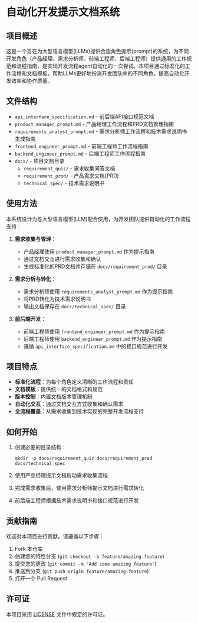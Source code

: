 # 自动化开发提示文档系统

## 项目概述

这是一个旨在为大型语言模型(LLMs)提供合适角色提示(prompt)的系统，为不同开发角色（产品经理、需求分析师、前端工程师、后端工程师）提供通用的工作规范和流程指南，是实现开发流程agent自动化的一次尝试。本项目通过标准化的工作流程和文档模板，帮助LLMs更好地扮演开发团队中的不同角色，提高自动化开发效率和协作质量。

## 文件结构

- `api_interface_specification.md` - 前后端API接口规范文档
- `product_manager_prompt.md` - 产品经理工作流程和PRD文档管理指南
- `requirements_analyst_prompt.md` - 需求分析师工作流程和技术需求说明书生成指南
- `frontend_engineer_prompt.md` - 前端工程师工作流程指南
- `backend_engineer_prompt.md` - 后端工程师工作流程指南
- `docs/` - 项目文档目录
  - `requirement_quiz/` - 需求收集问答文档
  - `requirement_prod/` - 产品需求文档(PRD)
  - `technical_spec/` - 技术需求说明书

## 使用方法

本系统设计为与大型语言模型(LLM)配合使用，为开发团队提供自动化的工作流程支持：

1. **需求收集与管理**：
   - 产品经理使用 `product_manager_prompt.md` 作为提示指南
   - 通过文档交互进行需求收集和确认
   - 生成标准化的PRD文档并存储在 `docs/requirement_prod/` 目录

2. **需求分析与转化**：
   - 需求分析师使用 `requirements_analyst_prompt.md` 作为提示指南
   - 将PRD转化为技术需求说明书
   - 输出文档保存在 `docs/technical_spec/` 目录

3. **前后端开发**：
   - 前端工程师使用 `frontend_engineer_prompt.md` 作为提示指南
   - 后端工程师使用 `backend_engineer_prompt.md` 作为提示指南
   - 遵循 `api_interface_specification.md` 中的接口规范进行开发

## 项目特点

- **标准化流程**：为每个角色定义清晰的工作流程和责任
- **文档模板**：提供统一的文档格式和规范
- **版本控制**：内置文档版本管理机制
- **自动化交互**：通过文档交互方式收集和确认需求
- **全流程覆盖**：从需求收集到技术实现的完整开发流程支持

## 如何开始

1. 创建必要的目录结构：
   ```
   mkdir -p docs/requirement_quiz docs/requirement_prod docs/technical_spec
   ```

2. 使用产品经理提示文档启动需求收集流程
3. 完成需求收集后，使用需求分析师提示文档进行需求转化
4. 前后端工程师根据技术需求说明书和接口规范进行开发

## 贡献指南

欢迎对本项目进行贡献。请遵循以下步骤：

1. Fork 本仓库
2. 创建您的特性分支 (`git checkout -b feature/amazing-feature`)
3. 提交您的更改 (`git commit -m 'Add some amazing feature'`)
4. 推送到分支 (`git push origin feature/amazing-feature`)
5. 打开一个 Pull Request

## 许可证

本项目采用 [LICENSE](LICENSE) 文件中规定的许可证。 